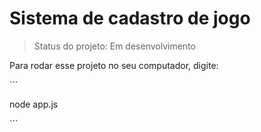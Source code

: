 <h1>Sistema de cadastro de jogo</h1>

> Status do projeto: Em desenvolvimento

Para rodar esse projeto no seu computador, digite:

`´´

node app.js

`´´
